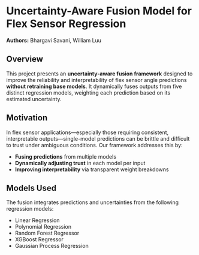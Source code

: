 # Uncertainty-Aware Fusion Model for Flex Sensor Regression

**Authors:** Bhargavi Savani, William Luu

## Overview

This project presents an **uncertainty-aware fusion framework** designed to improve the reliability and interpretability of flex sensor angle predictions **without retraining base models**. It dynamically fuses outputs from five distinct regression models, weighting each prediction based on its estimated uncertainty.

## Motivation

In flex sensor applications—especially those requiring consistent, interpretable outputs—single-model predictions can be brittle and difficult to trust under ambiguous conditions. Our framework addresses this by:

- **Fusing predictions** from multiple models  
- **Dynamically adjusting trust** in each model per input  
- **Improving interpretability** via transparent weight breakdowns  

## Models Used

The fusion integrates predictions and uncertainties from the following regression models:

- Linear Regression  
- Polynomial Regression  
- Random Forest Regressor  
- XGBoost Regressor  
- Gaussian Process Regression

